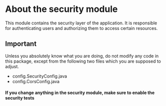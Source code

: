 # About the security module

This module contains the security layer of the application. It is responsible for authenticating users and authorizing them to access certain resources.

## Important
Unless you absolutely know what you are doing, do not modify any code in this package, except from the following two files which you are supposed to adjust.

- config.SecurityConfig.java
- config.CorsConfig.java

#### If you change anything in the security module, make sure to enable the security tests
